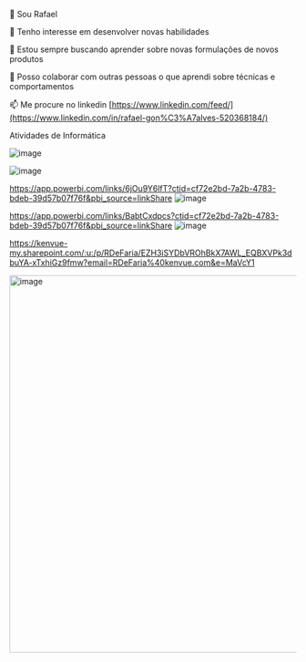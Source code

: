👋 Sou Rafael

👀 Tenho interesse em desenvolver novas habilidades

🌱 Estou sempre buscando aprender sobre novas formulações de novos produtos

💞️ Posso colaborar com outras pessoas o que aprendi sobre técnicas e comportamentos

📫 Me procure no linkedin [https://www.linkedin.com/feed/](https://www.linkedin.com/in/rafael-gon%C3%A7alves-520368184/)


Atividades de Informática

![image](https://github.com/user-attachments/assets/6b9248c9-fb61-448b-85ff-3bb0b143acda)


![image](https://github.com/user-attachments/assets/d31f372c-d81c-412c-80a7-4bf263530719)


https://app.powerbi.com/links/6jOu9Y6lfT?ctid=cf72e2bd-7a2b-4783-bdeb-39d57b07f76f&pbi_source=linkShare
![image](https://github.com/user-attachments/assets/c37da498-f37e-414f-87c2-d4ed4f9ff174)


https://app.powerbi.com/links/BabtCxdpcs?ctid=cf72e2bd-7a2b-4783-bdeb-39d57b07f76f&pbi_source=linkShare
![image](https://github.com/user-attachments/assets/e417b128-474e-41ff-803e-3fc2b2a7e232)


https://kenvue-my.sharepoint.com/:u:/p/RDeFaria/EZH3iSYDbVROhBkX7AWL_EQBXVPk3dbuYA-xTxhiGz9fmw?email=RDeFaria%40kenvue.com&e=MaVcY1

<img width="662" alt="image" src="https://github.com/user-attachments/assets/a9f4dab6-01b5-427d-8631-f99ab0c380ec">
